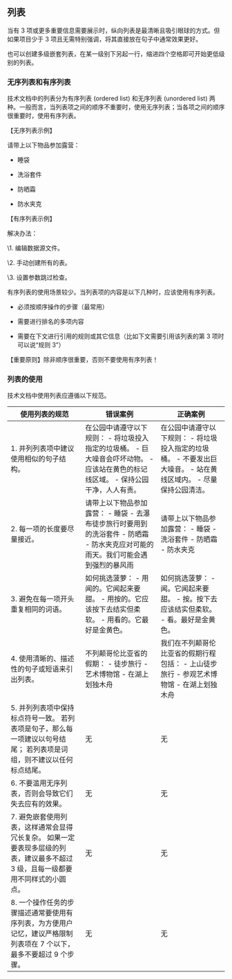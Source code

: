 ## 列表

当有 3 项或更多重要信息需要展示时，纵向列表是最清晰且吸引眼球的方式。但如果项目少于 3 项且无需特别强调，将其直接放在句子中通常效果更好。

也可以创建多级嵌套列表，在某一级别下另起一行，缩进四个空格即可开始更低级别的列表。

### 无序列表和有序列表

技术文档中的列表分为有序列表 (ordered list) 和无序列表 (unordered list) 两种。一般而言，当列表项之间的顺序不重要时，使用无序列表；当各项之间的顺序很重要时，使用有序列表。

【无序列表示例】

请带上以下物品参加露营：

- 睡袋

- 洗浴套件

- 防晒霜

- 防水夹克

【有序列表示例】

解决办法：

\1. 编辑数据源文件。

\2. 手动创建所有的表。

\3. 设置参数跳过检查。

有序列表的使用场景较少。当列表项的内容是以下几种时，应该使用有序列表。

- 必须按顺序操作的步骤（最常用）

- 需要进行排名的多项内容

- 需要在下文进行引用的规则或其它信息（比如下文需要引用该列表的第 3 项时可以说“规则 3”）

【重要原则】除非顺序很重要，否则不要使用有序列表！

### 列表的使用

技术文档中使用列表应遵循以下规范。

| 使用列表的规范                                               | 错误案例                                                     | 正确案例                                                     |
| ------------------------------------------------------------ | ------------------------------------------------------------ | ------------------------------------------------------------ |
| 1.  并列列表项中建议使用相似的句子结构。                     | 在公园中请遵守以下规则：     - 将垃圾投入指定的垃圾桶。  - 巨大噪音会吓坏动物。  - 应该站在黄色的标记线区域。  - 保持公园干净，人人有责。 | 在公园中请遵守以下规则：     - 将垃圾投入指定的垃圾桶。  - 不要发出巨大噪音。  - 站在黄线区域内。  - 尽量保持公园清洁。 |
| 2. 每一项的长度要尽量接近。                                  | 请带上以下物品参加露营：     - 睡袋  - 去瀑布徒步旅行时要用到的洗浴套件  - 防晒霜  - 防水夹克应对可能的雨天。我们可能会遇到强烈的暴风雨 | 请带上以下物品参加露营：     - 睡袋  - 洗浴套件  - 防晒霜  - 防水夹克 |
| 3. 避免在每一项开头重复相同的词语。                          | 如何挑选菠萝：     - 用闻的。它闻起来要甜。  - 用按的。它应该按下去结实但柔软。  - 用看的。它最好是金黄色。 | 如何挑选菠萝：     - 闻。它闻起来要甜。  - 按。按下去应该结实但柔软。  - 看。最好是金黄色。 |
| 4. 使用清晰的、描述性的句子或短语来引出列表。                | 不列颠哥伦比亚省的假期：     - 徒步旅行  - 艺术博物馆  - 在湖上划独木舟 | 我们在不列颠哥伦比亚省的假期行程包括：     - 上山徒步旅行  - 参观艺术博物馆  - 在湖上划独木舟 |
| 5. 并列列表项中保持标点符号一致。     若列表项是句子，那么每一项建议以句号结尾；     若列表项是词组，则不建议以任何标点结尾。 | 无                                                           | 无                                                           |
| 6. 不要滥用无序列表，否则会导致它们失去应有的效果。          | 无                                                           | 无                                                           |
| 7. 避免嵌套使用列表，这样通常会显得冗长复杂。     如果一定要表现多层级的列表，建议最多不超过 3 级，且每一级都要用不同样式的小圆点。 | 无                                                           | 无                                                           |
| 8. 一个操作任务的步骤描述通常要使用有序列表，为方便用户记忆，建议严格限制列表项在 7 个以下，最多不要超过 9 个步骤。 | 无                                                           | 无                                                           |

 